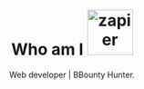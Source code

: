 <h1 align="center"> Who am I <img src="https://i.ibb.co/ZgbXdcY/64950059-removebg-preview.png/u/64950059?s=400&u=4c8cd344193dc861d07199a15aea318cd597a5b2&v=4" alt="zapier" width="80" height="80"/>
 </h1>


<p align="center"> Web developer | BBounty Hunter.</p>

<br>



